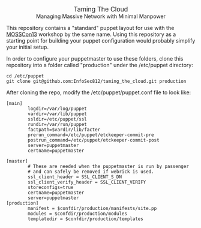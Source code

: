 <center><big>Taming The Cloud</big></center>

<center>Managing Massive Network with Minimal Manpower</center>

This repository contains a "standard" puppet layout for use with the 
<a href="https://plus.google.com/s/%23MOSSCon13" target="_blank">MOSSCon13</a> 
workshop by the same name. Using this repository as a starting point for 
building your puppet configuration would probably simplify your initial setup.

In order to configure your puppetmaster to use these folders, clone this
repository into a folder called "production" under the /etc/puppet directory:

    cd /etc/puppet
    git clone git@github.com:InfoSec812/taming_the_cloud.git production
    

After cloning the repo, modify the /etc/puppet/puppet.conf file to look like:

    [main]
            logdir=/var/log/puppet
            vardir=/var/lib/puppet
            ssldir=/etc/puppet/ssl
            rundir=/var/run/puppet
            factpath=$vardir/lib/facter
            prerun_command=/etc/puppet/etckeeper-commit-pre
            postrun_command=/etc/puppet/etckeeper-commit-post
            server=puppetmaster
            certname=puppetmaster
    
    [master]
            # These are needed when the puppetmaster is run by passenger
            # and can safely be removed if webrick is used.
            ssl_client_header = SSL_CLIENT_S_DN
            ssl_client_verify_header = SSL_CLIENT_VERIFY
            storeconfigs=true
            certname=puppetmaster
            server=puppetmaster
    [production]
            manifest = $confdir/production/manifests/site.pp
            modules = $confdir/production/modules
            templatedir = $confdir/production/templates
